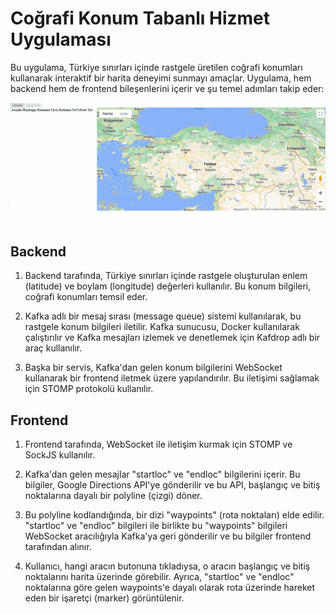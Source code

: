 # Coğrafi Konum Tabanlı Hizmet Uygulaması

Bu uygulama, Türkiye sınırları içinde rastgele üretilen coğrafi konumları kullanarak interaktif bir harita deneyimi sunmayı amaçlar. Uygulama, hem backend hem de frontend bileşenlerini içerir ve şu temel adımları takip eder:

<img src="Proje_gorsel.gif" width="auto">

## Backend

1. Backend tarafında, Türkiye sınırları içinde rastgele oluşturulan enlem (latitude) ve boylam (longitude) değerleri kullanılır. Bu konum bilgileri, coğrafi konumları temsil eder.

2. Kafka adlı bir mesaj sırası (message queue) sistemi kullanılarak, bu rastgele konum bilgileri iletilir. Kafka sunucusu, Docker kullanılarak çalıştırılır ve Kafka mesajları izlemek ve denetlemek için Kafdrop adlı bir araç kullanılır.

3. Başka bir servis, Kafka'dan gelen konum bilgilerini WebSocket kullanarak bir frontend iletmek üzere yapılandırılır. Bu iletişimi sağlamak için STOMP protokolü kullanılır.

## Frontend

1. Frontend tarafında, WebSocket ile iletişim kurmak için STOMP ve SockJS kullanılır.

2. Kafka'dan gelen mesajlar "startloc" ve "endloc" bilgilerini içerir. Bu bilgiler, Google Directions API'ye gönderilir ve bu API, başlangıç ve bitiş noktalarına dayalı bir polyline (çizgi) döner.

3. Bu polyline kodlandığında, bir dizi "waypoints" (rota noktaları) elde edilir. "startloc" ve "endloc" bilgileri ile birlikte bu "waypoints" bilgileri WebSocket aracılığıyla Kafka'ya geri gönderilir ve bu bilgiler frontend tarafından alınır.

4. Kullanıcı, hangi aracın butonuna tıkladıysa, o aracın başlangıç ve bitiş noktalarını harita üzerinde görebilir. Ayrıca, "startloc" ve "endloc" noktalarına göre gelen waypoints'e dayalı olarak rota üzerinde hareket eden bir işaretçi (marker) görüntülenir.



